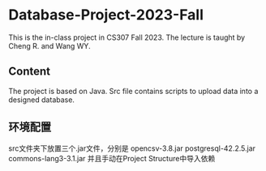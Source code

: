 # Database-Project-2023-Fall
This is the in-class project in CS307 Fall 2023. The lecture is taught by Cheng R. and Wang WY.
## Content
The project is based on Java. Src file contains scripts to upload data into a designed database.
## 环境配置
src文件夹下放置三个.jar文件，分别是
opencsv-3.8.jar
postgresql-42.2.5.jar
commons-lang3-3.1.jar
并且手动在Project Structure中导入依赖